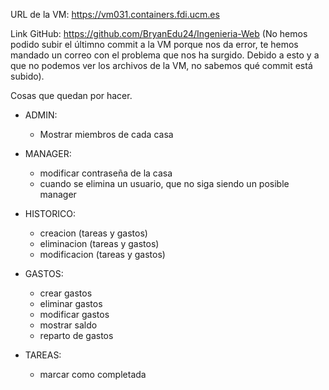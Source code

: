 URL de la VM: https://vm031.containers.fdi.ucm.es

Link GitHub: https://github.com/BryanEdu24/Ingenieria-Web
(No hemos podido subir el últimno commit a la VM porque nos da error, te hemos mandado un correo con el problema
que nos ha surgido. Debido a esto y a que no podemos ver los archivos de la VM, no sabemos qué commit está subido).

Cosas que quedan por hacer.

- ADMIN:
    - Mostrar miembros de cada casa

- MANAGER:
    - modificar contraseña de la casa
    - cuando se elimina un usuario, que no siga siendo un posible manager

- HISTORICO:
    - creacion (tareas y gastos)
    - eliminacion (tareas y gastos)
    - modificacion (tareas y gastos)

- GASTOS:
    - crear gastos
    - eliminar gastos
    - modificar gastos
    - mostrar saldo
    - reparto de gastos

- TAREAS:
    - marcar como completada